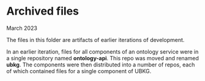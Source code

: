 # Archived files

March 2023

The files in this folder are artifacts of earlier iterations of
development.

In an earlier iteration, files for all components of an
ontology service were in a single repository named
**ontology-api**. This repo was moved and renamed **ubkg**. 
The components were then distributed into a number of
repos, each of which contained files for a single 
component of UBKG.